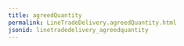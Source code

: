```yaml
---
title: agreedQuantity
permalink: LineTradeDelivery.agreedQuantity.html
jsonid: linetradedelivery_agreedquantity
---
```

